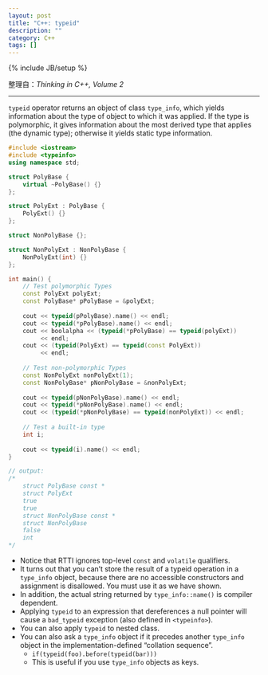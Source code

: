 ```yaml
---
layout: post
title: "C++: typeid"
description: ""
category: C++
tags: []
---
```

{% include JB/setup %}

整理自：_Thinking in C++, Volume 2_

-----

`typeid` operator returns an object of class `type_info`, which yields information about the type of object to which it was applied. If the type is polymorphic, it gives information about the most derived type that applies (the dynamic type); otherwise it yields static type information.

```cpp
#include <iostream>
#include <typeinfo>
using namespace std;

struct PolyBase {
    virtual ~PolyBase() {}
};

struct PolyExt : PolyBase {
    PolyExt() {}
};

struct NonPolyBase {};

struct NonPolyExt : NonPolyBase {
    NonPolyExt(int) {}
};

int main() {
	// Test polymorphic Types
    const PolyExt polyExt;
    const PolyBase* pPolyBase = &polyExt;
    
	cout << typeid(pPolyBase).name() << endl;
    cout << typeid(*pPolyBase).name() << endl;
    cout << boolalpha << (typeid(*pPolyBase) == typeid(polyExt))
         << endl;
    cout << (typeid(PolyExt) == typeid(const PolyExt))
         << endl;
	
	// Test non-polymorphic Types
    const NonPolyExt nonPolyExt(1);
    const NonPolyBase* pNonPolyBase = &nonPolyExt;
    
	cout << typeid(pNonPolyBase).name() << endl;
    cout << typeid(*pNonPolyBase).name() << endl;
    cout << (typeid(*pNonPolyBase) == typeid(nonPolyExt)) << endl;
	
	// Test a built-in type
    int i;
    
	cout << typeid(i).name() << endl;
}

// output:
/*
	struct PolyBase const *
	struct PolyExt
	true
	true
	struct NonPolyBase const *
	struct NonPolyBase
	false
	int
*/
```

- Notice that RTTI ignores top-level `const` and `volatile` qualifiers.
- It turns out that you can’t store the result of a typeid operation in a `type_info` object, because there are no accessible constructors and assignment is disallowed. You must use it as we have shown. 
- In addition, the actual string returned by `type_info::name()` is compiler dependent. 
- Applying `typeid` to an expression that dereferences a null pointer will cause a `bad_typeid` exception (also defined in `<typeinfo>`).
- You can also apply `typeid` to nested class.
- You can also ask a `type_info` object if it precedes another `type_info` object in the implementation-defined “collation sequence”.
	- `if(typeid(foo).before(typeid(bar)))`
	- This is useful if you use `type_info` objects as keys.